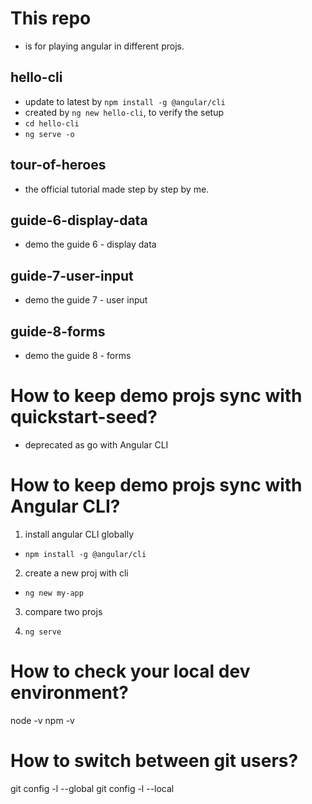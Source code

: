 # This repo 
- is for playing angular in different projs.


## hello-cli
- update to latest by `npm install -g @angular/cli`
- created by `ng new hello-cli`, to verify the setup
- `cd hello-cli`
- `ng serve -o`

## tour-of-heroes
- the official tutorial made step by step by me.

## guide-6-display-data
- demo the guide 6 - display data

## guide-7-user-input
- demo the guide 7 - user input

## guide-8-forms
- demo the guide 8 - forms


# How to keep demo projs sync with quickstart-seed?
- deprecated as go with Angular CLI


# How to keep demo projs sync with Angular CLI?
1) install angular CLI globally
  - `npm install -g @angular/cli`

2) create a new proj with cli
  - `ng new my-app`

3) compare two projs

4) `ng serve`

# How to check your local dev environment?
node -v
npm -v

# How to switch between git users?
git config -l --global
git config -l --local

